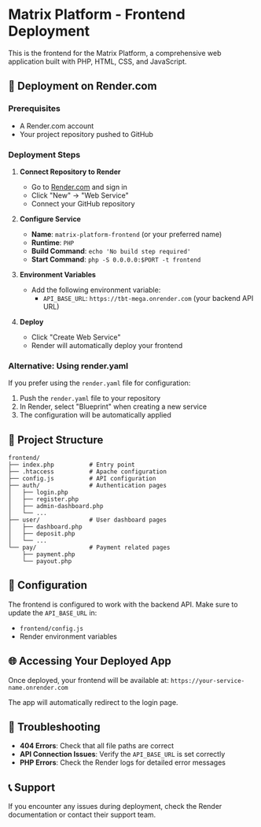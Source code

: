 # Matrix Platform - Frontend Deployment

This is the frontend for the Matrix Platform, a comprehensive web application built with PHP, HTML, CSS, and JavaScript.

## 🚀 Deployment on Render.com

### Prerequisites
- A Render.com account
- Your project repository pushed to GitHub

### Deployment Steps

1. **Connect Repository to Render**
   - Go to [Render.com](https://render.com) and sign in
   - Click "New" → "Web Service"
   - Connect your GitHub repository

2. **Configure Service**
   - **Name**: `matrix-platform-frontend` (or your preferred name)
   - **Runtime**: `PHP`
   - **Build Command**: `echo 'No build step required'`
   - **Start Command**: `php -S 0.0.0.0:$PORT -t frontend`

3. **Environment Variables**
   - Add the following environment variable:
     - `API_BASE_URL`: `https://tbt-mega.onrender.com` (your backend API URL)

4. **Deploy**
   - Click "Create Web Service"
   - Render will automatically deploy your frontend

### Alternative: Using render.yaml

If you prefer using the `render.yaml` file for configuration:

1. Push the `render.yaml` file to your repository
2. In Render, select "Blueprint" when creating a new service
3. The configuration will be automatically applied

## 📁 Project Structure

```
frontend/
├── index.php          # Entry point
├── .htaccess          # Apache configuration
├── config.js          # API configuration
├── auth/              # Authentication pages
│   ├── login.php
│   ├── register.php
│   ├── admin-dashboard.php
│   └── ...
├── user/              # User dashboard pages
│   ├── dashboard.php
│   ├── deposit.php
│   └── ...
└── pay/               # Payment related pages
    ├── payment.php
    └── payout.php
```

## 🔧 Configuration

The frontend is configured to work with the backend API. Make sure to update the `API_BASE_URL` in:
- `frontend/config.js`
- Render environment variables

## 🌐 Accessing Your Deployed App

Once deployed, your frontend will be available at:
`https://your-service-name.onrender.com`

The app will automatically redirect to the login page.

## 🐛 Troubleshooting

- **404 Errors**: Check that all file paths are correct
- **API Connection Issues**: Verify the `API_BASE_URL` is set correctly
- **PHP Errors**: Check the Render logs for detailed error messages

## 📞 Support

If you encounter any issues during deployment, check the Render documentation or contact their support team.
